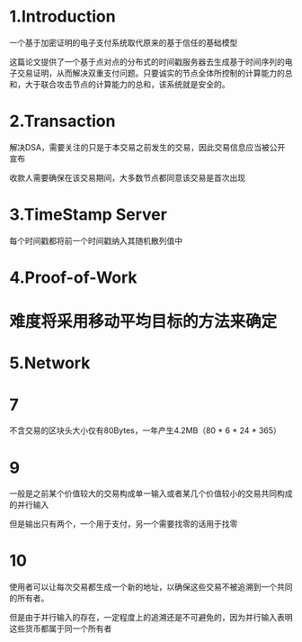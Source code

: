 # 1.Introduction

一个基于加密证明的电子支付系统取代原来的基于信任的基础模型

这篇论文提供了一个基于点对点的分布式的时间戳服务器去生成基于时间序列的电子交易证明，从而解决双重支付问题。只要诚实的节点全体所控制的计算能力的总和，大于联合攻击节点的计算能力的总和，该系统就是安全的。

# 2.Transaction

解决DSA，需要关注的只是于本交易之前发生的交易，因此交易信息应当被公开宣布

收款人需要确保在该交易期间，大多数节点都同意该交易是首次出现

# 3.TimeStamp Server

每个时间戳都将前一个时间戳纳入其随机散列值中

# 4.Proof-of-Work

# 难度将采用移动平均目标的方法来确定

# 5.Network

 

# 7

不含交易的区块头大小仅有80Bytes，一年产生4.2MB（80 * 6 * 24 * 365）

 

# 9

一般是之前某个价值较大的交易构成单一输入或者某几个价值较小的交易共同构成的并行输入

但是输出只有两个，一个用于支付，另一个需要找零的话用于找零

# 10

使用者可以让每次交易都生成一个新的地址，以确保这些交易不被追溯到一个共同的所有者。

但是由于并行输入的存在，一定程度上的追溯还是不可避免的，因为并行输入表明这些货币都属于同一个所有者
